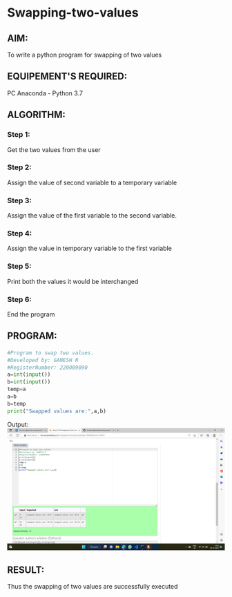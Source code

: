# Swapping-two-values
## AIM:
To write a python program for swapping of two values
## EQUIPEMENT'S REQUIRED: 
PC
Anaconda - Python 3.7
## ALGORITHM: 
### Step 1:
Get the two values from the user
### Step 2: 
Assign the value of second variable to a temporary variable 
### Step 3: 
Assign the value of the first variable to the second variable.
### Step 4:  
Assign the value in temporary variable to the first variable
### Step 5: 
Print both the values it would be interchanged
### Step 6: 
End the program
## PROGRAM:
```python
#Program to swap two values.
#Developed by: GANESH R
#RegisterNumber: 220009090
a=int(input())
b=int(input())
temp=a
a=b
b=temp
print("Swapped values are:",a,b)

```
Output:
![SWAP](python.png)



## RESULT:
Thus the swapping of two values are successfully executed



